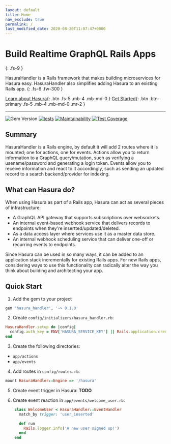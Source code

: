 ```yaml
---
layout: default
title: Home
nav_exclude: true
permalink: /
last_modified_date: 2020-08-20T11:07:47+0000
---
```


# Build Realtime GraphQL Rails Apps

{: .fs-9 }

HasuraHandler is a Rails framework that makes building microservices for Hasura easy.
HasuraHandler also simplifies adding Hasura to an existing Rails app.
{: .fs-6 .fw-300 }

[Learn about Hasura](https://hasura.io/docs/1.0/graphql/manual/index.html){: .btn .fs-5 .mb-4 .mb-md-0 }
[Get Started](#quick-start){: .btn .btn-primary .fs-5 .mb-4 .mb-md-0 .mr-2 }

---

![Gem Version](https://badge.fury.io/rb/hasura_handler.svg) [![tests](https://github.com/KazW/HasuraHandler/workflows/tests/badge.svg)](https://github.com/KazW/HasuraHandler/actions?query=workflow%3Atests) [![Maintainability](https://api.codeclimate.com/v1/badges/38864d7565ab11729b6b/maintainability)](https://codeclimate.com/github/KazW/HasuraHandler/maintainability) [![Test Coverage](https://api.codeclimate.com/v1/badges/38864d7565ab11729b6b/test_coverage)](https://codeclimate.com/github/KazW/HasuraHandler/test_coverage)

## Summary

HasuraHandler is a Rails engine, by default it will add 2 routes where it is
mounted; one for actions, one for events. Actions allow you to return information
to a GraphQL query/mutation, such as verifying a usename/password and generating a
login token. Events allow you to receive information and react to it accordingly,
such as sending an updated record to a search backend/provider for indexing.

## What can Hasura do?

When using Hasura as part of a Rails app, Hasura can act as several pieces of
infrastructure:

- A GraphQL API gateway that supports subscriptions over websockets.
- An internal event-based webhook service that delivers records to endpoints
  when they're insertted/updated/deleted.
- As a data access layer where services use it as a master data store.
- An internal webhook scheduling service that can deliver one-off or recurring
  events to endpoints.

Since Hasura can be used in so many ways, it can be added to an application
stack incrementally for existing Rails apps. For new Rails apps, considering
ways to use this functionality can radically alter the way you think about
building and architecting your app.

## Quick Start

1. Add the gem to your project

```ruby
gem 'hasura_handler', '~> 0.1.0'
```

2. Create `config/initializers/hasura_handler.rb`:

```ruby
HasuraHandler.setup do |config|
  config.auth_key = ENV['HASURA_SERVICE_KEY'] || Rails.application.credentials.hasura_service_key
end
```

3. Create the following directories:

- `app/actions`
- `app/events`

4. Add routes in `config/routes.rb`:

```ruby
mount HasuraHandler::Engine => '/hasura'
```

5. Create event trigger in Hasura: **TODO**

6. Create event reaction in `app/events/welcome_user.rb`:

```ruby
    class WelcomeUser < HasuraHandler::EventHandler
      match_by trigger: 'user_inserted'

      def run
        Rails.logger.info('A new user signed up!')
      end
    end
```
